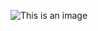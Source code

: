 ![This is an image](file:///D:/frontend%20doc/front%20end/download/web-page-floral-arrangements-shop/floral%20wp.jpg)

